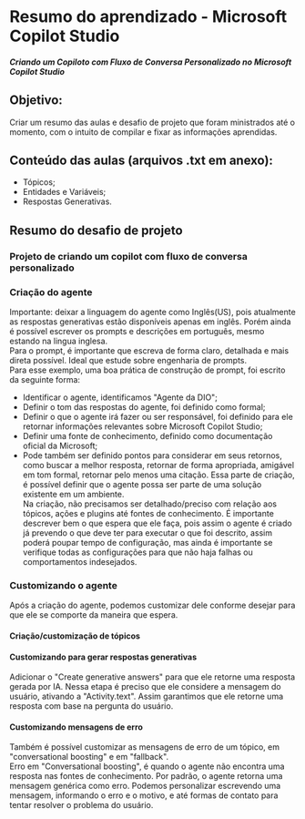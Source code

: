 
# Resumo do aprendizado - Microsoft Copilot Studio
#### *Criando um Copiloto com Fluxo de Conversa Personalizado no Microsoft Copilot Studio*

## Objetivo:
Criar um resumo das aulas e desafio de projeto que foram ministrados até o momento, com o intuito de compilar e fixar as informações aprendidas.
## Conteúdo das aulas (arquivos .txt em anexo):
- Tópicos;
- Entidades e Variáveis;
- Respostas Generativas.

## Resumo do desafio de projeto
### Projeto de criando um copilot com fluxo de conversa personalizado
### Criação do agente

Importante: deixar a linguagem do agente como Inglês(US), pois atualmente as respostas generativas estão disponíveis apenas em inglês. Porém ainda é possível escrever os prompts e descrições em português, mesmo estando na lingua inglesa.\
Para o prompt, é importante que escreva de forma claro, detalhada e mais direta possível. Ideal que estude sobre engenharia de prompts.\
Para esse exemplo, uma boa prática de construção de prompt, foi escrito da seguinte forma:
- Identificar o agente, identificamos "Agente da DIO";
- Definir o tom das respostas do agente, foi definido como formal;
- Definir o que o agente irá fazer ou ser responsável, foi definido para ele retornar informações relevantes sobre Microsoft Copilot Studio;
- Definir uma fonte de conhecimento, definido como documentação oficial da Microsoft;
- Pode também ser definido pontos para considerar em seus retornos, como buscar a melhor resposta, retornar de forma apropriada, amigável em tom formal, retornar pelo menos uma citação.
Essa parte de criação, é possível definir que o agente possa ser parte de uma solução existente em um ambiente.\
Na criação, não precisamos ser detalhado/preciso com relação aos tópicos, ações e plugins até fontes de conhecimento. É importante descrever bem o que espera que ele faça, pois assim o agente é criado já prevendo o que deve ter para executar o que foi descrito, assim poderá poupar tempo de configuração, mas ainda é importante se verifique todas as configurações para que não haja falhas ou comportamentos indesejados.

### Customizando o agente

Após a criação do agente, podemos customizar dele conforme desejar para que ele se comporte da maneira que espera.

#### Criação/customização de tópicos

#### Customizando para gerar respostas generativas
Adicionar o "Create generative answers" para que ele retorne uma resposta gerada por IA. Nessa etapa é preciso que ele considere a mensagem do usuário, ativando a "Activity.text". Assim garantimos que ele retorne uma resposta com base na pergunta do usuário.

#### Customizando mensagens de erro 
Também é possível customizar as mensagens de erro de um tópico, em "conversational boosting" e em "fallback".\
Erro em "Conversational boosting", é quando o agente não encontra uma resposta nas fontes de conhecimento. Por padrão, o agente retorna uma mensagem genérica como erro. Podemos personalizar escrevendo uma mensagem, informando o erro e o motivo, e até formas de contato para tentar resolver o problema do usuário.
